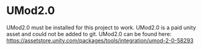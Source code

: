 ﻿# UMod2.0
UMod2.0 must be installed for this project to work. UMod2.0 is a paid unity asset and could not be added to git.
UMod2.0 can be found here: https://assetstore.unity.com/packages/tools/integration/umod-2-0-58293
